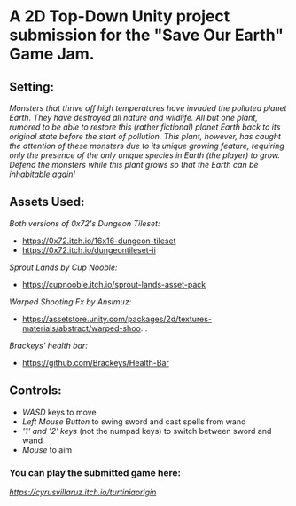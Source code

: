 # A 2D Top-Down Unity project submission for the "Save Our Earth" Game Jam.

## Setting: 
_Monsters that thrive off high temperatures have invaded the polluted planet Earth. They have destroyed all nature and wildlife. All but one plant, rumored to be able to restore this (rather fictional) planet Earth back to its original state before the start of pollution. This plant, however, has caught the attention of these monsters due to its unique growing feature, requiring only the presence of the only unique species in Earth (the player) to grow.  Defend the monsters while this plant grows so that the Earth can be inhabitable again!_

## Assets Used:

_Both versions of 0x72's Dungeon Tileset:_
- https://0x72.itch.io/16x16-dungeon-tileset
- https://0x72.itch.io/dungeontileset-ii

_Sprout Lands by Cup Nooble:_
- https://cupnooble.itch.io/sprout-lands-asset-pack

_Warped Shooting Fx by Ansimuz:_
- https://assetstore.unity.com/packages/2d/textures-materials/abstract/warped-shoo...

_Brackeys' health bar:_
- https://github.com/Brackeys/Health-Bar

## Controls:
- _WASD_ keys to move
- _Left Mouse Button_ to swing sword and cast spells from wand
- _'1' and '2' keys_ (not the numpad keys) to switch between sword and wand
- _Mouse_ to aim

### You can play the submitted game here:
_https://cyrusvillaruz.itch.io/turtiniaorigin_
